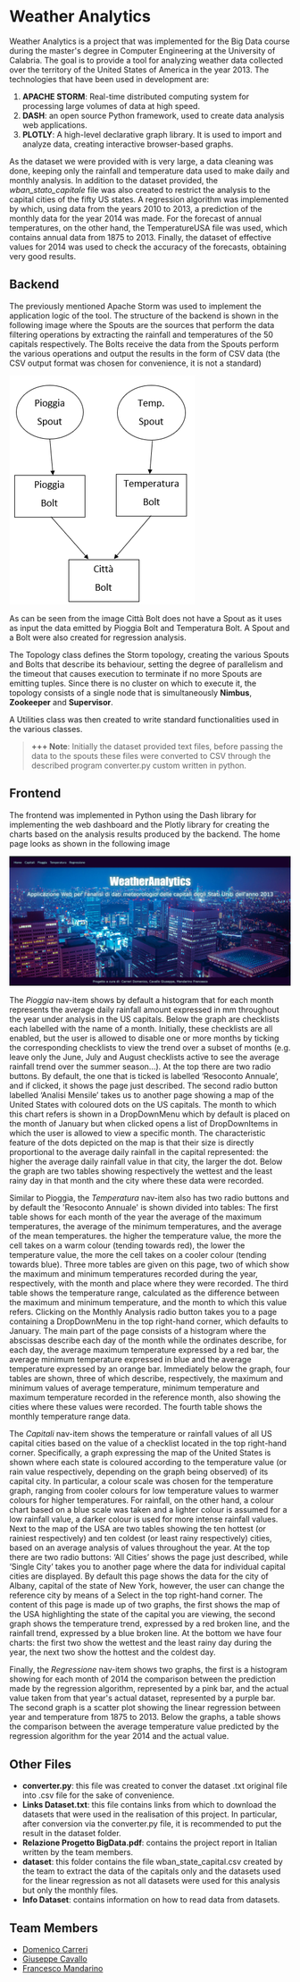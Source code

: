 # Weather Analytics
Weather Analytics is a project that was implemented for the Big Data course during the master's degree in Computer Engineering at the University of Calabria.
The goal is to provide a tool for analyzing weather data collected over the territory of the United States of America in the year 2013.
The technologies that have been used in development are:
1. **APACHE STORM**: Real-time distributed computing system for processing large volumes of data at high speed.
2. **DASH**: an open source Python framework, used to create data analysis web applications.
3. **PLOTLY**: A high-level declarative graph library. It is used to import and analyze data, creating interactive browser-based graphs.

As the dataset we were provided with is very large, a data cleaning was done, keeping only the rainfall and temperature data used to make daily and monthly analysis. 
In addition to the dataset provided, the *wban_stato_capitale* file was also created to restrict the analysis to the capital cities of the fifty US states.
A regression algorithm was implemented by which, using data from the years 2010 to 2013, a prediction of the monthly data for the year 2014 was made. For the forecast of annual temperatures, on the other hand, the TemperatureUSA file was used, which contains annual data from 1875 to 2013.
Finally, the dataset of effective values for 2014 was used to check the accuracy of the forecasts, obtaining very good results.

## Backend
The previously mentioned Apache Storm was used to implement the application logic of the tool.
The structure of the backend is shown in the following image where the Spouts are the sources that perform the data filtering operations by extracting the rainfall and temperatures of the 50 capitals respectively. The Bolts receive the data from the Spouts perform the various operations and output the results in the form of CSV data (the CSV output format was chosen for convenience, it is not a standard)

![Struttura Backend](./imgs/Screenshot%202024-09-07%20215822.png)

As can be seen from the image Città Bolt does not have a Spout as it uses as input the data emitted by Pioggia Bolt and Temperatura Bolt.
A Spout and a Bolt were also created for regression analysis.

The Topology class defines the Storm topology, creating the various Spouts and Bolts that describe its behaviour, setting the degree of parallelism and the timeout that causes execution to terminate if no more Spouts are emitting tuples. Since there is no cluster on which to execute it, the topology consists of a single node that is simultaneously **Nimbus**, **Zookeeper** and **Supervisor**.

A Utilities class was then created to write standard functionalities used in the various classes.

> **+++ Note**: Initially the dataset provided text files, before passing the data to the spouts these files were converted to CSV through the described program converter.py custom written in python.

## Frontend
The frontend was implemented in Python using the Dash library for implementing the web dashboard and the Plotly library for creating the charts based on the analysis results produced by the backend. The home page looks as shown in the following image

![homepage](./imgs/homepage.png)

The *Pioggia* nav-item shows by default a histogram that for each month represents the average daily rainfall amount expressed in mm throughout the year under analysis in the US capitals. Below the graph are checklists each labelled with the name of a month. Initially, these checklists are all enabled, but the user is allowed to disable one or more months by ticking the corresponding checklists to view the trend over a subset of months (e.g. leave only the June, July and August checklists active to see the average rainfall trend over the summer season...). At the top there are two radio buttons. By default, the one that is ticked is labelled ‘Resoconto Annuale’, and if clicked, it shows the page just described. The second radio button labelled ‘Analisi Mensile’ takes us to another page showing a map of the United States with coloured dots on the US capitals. The month to which this chart refers is shown in a DropDownMenu which by default is placed on the month of January but when clicked opens a list of DropDownItems in which the user is allowed to view a specific month.
The characteristic feature of the dots depicted on the map is that their size is directly proportional to the average daily rainfall in the capital represented: the higher the average daily rainfall value in that city, the larger the dot. Below the graph are two tables showing respectively the wettest and the least rainy day in that month and the city where these data were recorded.

Similar to Pioggia, the *Temperatura* nav-item also has two radio buttons and by default the 'Resoconto Annuale' is shown divided into tables:
The first table shows for each month of the year the average of the maximum temperatures, the average of the minimum temperatures, and the average of the mean temperatures. the higher the temperature value, the more the cell takes on a warm colour (tending towards red), the lower the temperature value, the more the cell takes on a cooler colour (tending towards blue).
Three more tables are given on this page, two of which show the maximum and minimum temperatures recorded during the year, respectively, with the month and place where they were recorded.
The third table shows the temperature range, calculated as the difference between the maximum and minimum temperature, and the month to which this value refers.
Clicking on the Monthly Analysis radio button takes you to a page containing a DropDownMenu in the top right-hand corner, which defaults to January. The main part of the page consists of a histogram where the abscissas describe each day of the month while the ordinates describe, for each day, the average maximum temperature expressed by a red bar, the average minimum temperature expressed in blue and the average temperature expressed by an orange bar.
Immediately below the graph, four tables are shown, three of which describe, respectively, the maximum and minimum values of average temperature, minimum temperature and maximum temperature recorded in the reference month, also showing the cities where these values were recorded. The fourth table shows the monthly temperature range data.

The *Capitali* nav-item shows the temperature or rainfall values of all US capital cities based on the value of a checklist located in the top right-hand corner. 
Specifically, a graph expressing the map of the United States is shown where each state is coloured according to the temperature value (or rain value respectively, depending on the graph being observed) of its capital city. In particular, a colour scale was chosen for the temperature graph, ranging from cooler colours for low temperature values to warmer colours for higher temperatures. For rainfall, on the other hand, a colour chart based on a blue scale was taken and a lighter colour is assumed for a low rainfall value, a darker colour is used for more intense rainfall values. Next to the map of the USA are two tables showing the ten hottest (or rainiest respectively) and ten coldest (or least rainy respectively) cities, based on an average analysis of values throughout the year.
At the top there are two radio buttons: ‘All Cities’ shows the page just described, while ‘Single City’ takes you to another page where the data for individual capital cities are displayed. 
By default this page shows the data for the city of Albany, capital of the state of New York, however, the user can change the reference city by means of a Select in the top right-hand corner. The content of this page is made up of two graphs, the first shows the map of the USA highlighting the state of the capital you are viewing, the second graph shows the temperature trend, expressed by a red broken line, and the rainfall trend, expressed by a blue broken line.
At the bottom we have four charts: the first two show the wettest and the least rainy day during the year, the next two show the hottest and the coldest day.

Finally, the *Regressione* nav-item shows two graphs, the first is a histogram showing for each month of 2014 the comparison between the prediction made by the regression algorithm, represented by a pink bar, and the actual value taken from that year's actual dataset, represented by a purple bar. The second graph is a scatter plot showing the linear regression between year and temperature from 1875 to 2013.
Below the graphs, a table shows the comparison between the average temperature value predicted by the regression algorithm for the year 2014 and the actual value.

## Other Files
- **converter.py**: this file was created to conver the dataset .txt original file into .csv file for the sake of convenience.
- **Links Dataset.txt**: this file contains links from which to download the datasets that were used in the realisation of this project. In particular, after conversion via the converter.py file, it is recommended to put the result in the dataset folder.
- **Relazione Progetto BigData.pdf**: contains the project report in Italian written by the team members.
- **dataset**: this folder contains the file wban_state_capital.csv created by the team to extract the data of the capitals only and the datasets used for the linear regression as not all datasets were used for this analysis but only the monthly files.
- **Info Dataset**: contains information on how to read data from datasets.
## Team Members
- [Domenico Carreri](https://github.com/Domenico1106)
- [Giuseppe Cavallo](https://github.com/Giugiugit)
- [Francesco Mandarino](https://github.com/FrancescoMandarino)
